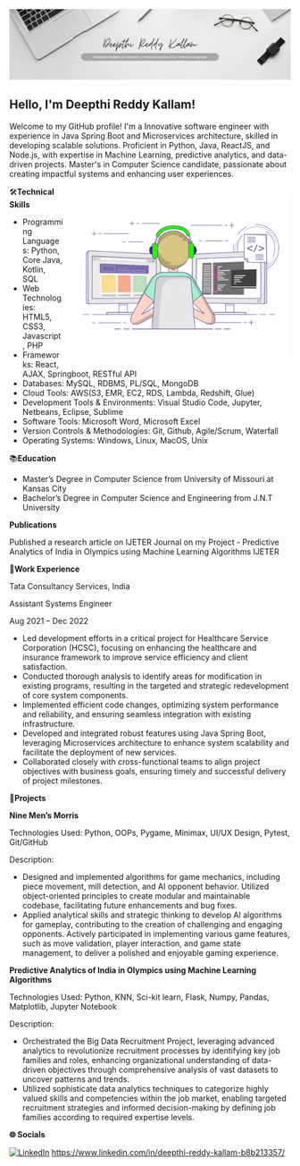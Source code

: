 <img src="https://github.com/deepthireddy246/deepthireddy246/blob/main/Deepthi%20Reddy%20Kallam.png" alt="banner ">

##  Hello, I'm Deepthi Reddy Kallam!


Welcome to my GitHub profile! I'm a Innovative software engineer with experience in Java Spring Boot and Microservices architecture, skilled in developing scalable solutions. Proficient in Python, Java, ReactJS, and Node.js, with expertise in Machine Learning, predictive analytics, and data-driven projects. Master's in Computer Science candidate, passionate about creating impactful systems and enhancing user experiences.

<img align="right" alt="GIF" src="https://github.com/deepthireddy246/deepthireddy246/blob/main/coding.gif" width="408" height="318"/>
  

🛠️**Technical Skills**

- Programming Languages: Python, Core Java, Kotlin, SQL
- Web Technologies: HTML5, CSS3, Javascript, PHP
- Frameworks: React, AJAX, Springboot, RESTful API
- Databases: MySQL, RDBMS, PL/SQL, MongoDB 
- Cloud Tools: AWS(S3, EMR, EC2, RDS, Lambda, Redshift, Glue)
- Development Tools & Environments: Visual Studio Code, Jupyter, Netbeans, Eclipse, Sublime 
- Software Tools: Microsoft Word, Microsoft Excel 
- Version Controls & Methodologies: Git, Github, Agile/Scrum, Waterfall
- Operating Systems: Windows, Linux, MacOS, Unix  


 📚**Education**
 
- Master’s Degree in Computer Science from University of Missouri at Kansas City
- Bachelor’s Degree in Computer Science and Engineering from  J.N.T University

**Publications**

Published a research article on IJETER Journal on my Project - Predictive Analytics of India in Olympics using       Machine Learning Algorithms IJETER

💼**Work Experience**

Tata Consultancy Services, India

Assistant Systems Engineer                                                                                                                                          

Aug 2021 – Dec 2022   
- Led development efforts in a critical project for Healthcare Service Corporation (HCSC), focusing on enhancing the healthcare and insurance framework to improve service efficiency and client satisfaction.
- Conducted thorough analysis to identify areas for modification in existing programs, resulting in the targeted and strategic redevelopment of core system components.
- Implemented efficient code changes, optimizing system performance and reliability, and ensuring seamless integration with existing infrastructure.
- Developed and integrated robust features using Java Spring Boot, leveraging Microservices architecture to enhance system scalability and facilitate the deployment of new services.
- Collaborated closely with cross-functional teams to align project objectives with business goals, ensuring timely and successful delivery of project milestones.


🚀**Projects**

**Nine Men’s Morris**

Technologies Used: Python, OOPs, Pygame, Minimax, UI/UX Design, Pytest, Git/GitHub

Description:
- Designed and implemented algorithms for game mechanics, including piece movement, mill detection, and AI opponent behavior. Utilized object-oriented principles to create modular and maintainable codebase, facilitating future enhancements and bug fixes.
- Applied analytical skills and strategic thinking to develop AI algorithms for gameplay, contributing to the creation of challenging and engaging opponents. Actively participated in implementing various game features, such as move validation, player interaction, and game state management, to deliver a polished and enjoyable gaming experience.


**Predictive Analytics of India in Olympics using Machine Learning Algorithms**   

Technologies Used: Python, KNN, Sci-kit learn, Flask, Numpy, Pandas, Matplotlib, Jupyter Notebook

Description:
- Orchestrated the Big Data Recruitment Project, leveraging advanced analytics to revolutionize recruitment processes by identifying key job families and roles, enhancing organizational understanding of data-driven objectives through comprehensive analysis of vast datasets to uncover patterns and trends.
- Utilized sophisticate data analytics techniques to categorize highly valued skills and competencies within the job market, enabling targeted recruitment strategies and informed decision-making by defining job families according to required expertise levels.


 **🌐 Socials**

[![LinkedIn](https://img.shields.io/badge/LinkedIn-%230077B5.svg?logo=linkedin&logoColor=white)](https://www.linkedin.com/in/deepthi-reddy-kallam-770993188/) 
https://www.linkedin.com/in/deepthi-reddy-kallam-b8b213357/

 
